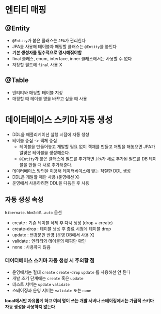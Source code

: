 # 엔티티 매핑

## @Entity

- `@Entity`가 붙은 클래스는 `JPA`가 관리한다
- JPA를 사용해 테이블과 매핑할 클래스는 `@Entity`를 붙인다
- **기본 생성자를 필수적으로 명시해줘야함**
- final 클래스, enum, interface, inner 클래스에서는 사용할 수 없다
- 저장할 필드에 `final` 사용 X

## @Table

- 엔티티와 매핑할 테이블 지정
- 매핑할 때 테이블 명을 바꾸고 싶을 때 사용

# 데이터베이스 스키마 자동 생성

- DDL을 애플리케이션 실행 시점에 자동 생성
- 테이블 중심 -> 객체 중심
    - 테이블을 만들어놓고 개발할 필요 없이
    객체를 만들고 매핑을 해놓으면 JPA가 알맞은 테이블을 생성해준다.
    - `@Entity`가 붙은 클래스에 필드를 추가하면 `JPA`가 새로 추가된 필드를 DB 테이블을 만들 때 새로 추가해준다.
- 데이터베이스 방언을 이용해 데이터베이스에 맞는 적절한 DDL 생성
- DDL은 개발할 때만 사용 (운영에선 X)
- 운영에서 사용하려면 DDL을 다듬은 후 사용

## 자동 생성 속성

`hibernate.hbm2ddl.auto`
옵션
- create : 기존 테이블 삭제 후 다시 생성 (drop + create)
- create-drop : 테이블 생성 후 종료 시점에 테이블 drop
- update : 변경분만 반영 (운영 DB에서 사용 X)
- validate : 엔티티와 테이블의 매핑만 확인
- none : 사용하지 않음

### 데이터베이스 스키마 자동 생성 시 주의할 점

- 운영에서는 절대 `create` `create-drop` `update` 를 사용해선 안 된다
- 개발 초기 단계에는 `create` 혹은 `update`
- 테스트 서버는 `update` `validate`
- 스테이징과 운영 서버는 `validate` 또는 `none`

**local에서만 자유롭게 하고 여러 명이 쓰는 개발 서버나 스테이징에서는 가급적 스키마 자동 생성을 사용하지 않는다**